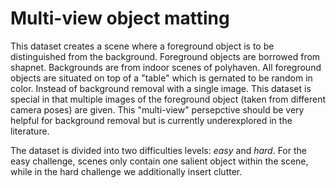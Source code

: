 # Multi-view object matting

This dataset creates a scene where a foreground object is to be distinguished
from the background. Foreground objects are borrowed from shapnet. Backgrounds
are from indoor scenes of polyhaven. All foreground objects are situated on top
of a "table" which is gernated to be random in color. Instead of background
removal with a single image. This dataset is special in that multiple images of
the foreground object (taken from different camera poses) are given. This
"multi-view" persepctive should be very helpful for background removal but is
currently underexplored in the literature.

The dataset is divided into two difficulties levels: *easy* and *hard*.
For the easy challenge, scenes only contain one salient object within the scene,
while in the hard challenge we additionally insert clutter.

